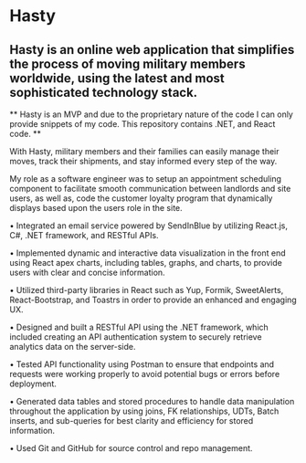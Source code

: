 # Hasty
## Hasty is an online web application that simplifies the process of moving military members worldwide, using the latest and most sophisticated technology stack.

** Hasty is an MVP and due to the proprietary nature of the code I can only provide snippets of my code. This repository contains .NET, and React code. **

With Hasty, military members and their families can easily manage their moves, track their shipments, and stay informed every step of the way.

My role as a software engineer was to setup an appointment scheduling component to facilitate smooth communication between landlords and site users, as well as, code the customer loyalty program that dynamically displays based upon the users role in the site.

• Integrated an email service powered by SendInBlue by utilizing React.js, C#, .NET framework, and RESTful APIs.

• Implemented dynamic and interactive data visualization in the front end using React apex charts, including tables, graphs, and charts, to provide users with clear and concise information.

• Utilized third-party libraries in React such as Yup, Formik, SweetAlerts, React-Bootstrap, and Toastrs in order to provide an enhanced and engaging UX.

• Designed and built a RESTful API using the .NET framework, which included creating an API authentication system to securely retrieve analytics data on the server-side.

• Tested API functionality using Postman to ensure that endpoints and requests were working properly to avoid potential bugs or errors before deployment.

• Generated data tables and stored procedures to handle data manipulation throughout the application by using joins, FK relationships, UDTs, Batch inserts, and sub-queries for best clarity and efficiency for stored information.

• Used Git and GitHub for source control and repo management.
